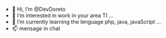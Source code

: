 - 👋 Hi, I’m @DevDoreto
- 👀 I’m interested in work in  your area TI ...
- 🌱 I’m currently learning the lenguage php, java, javaScript ...
- 📫 mensage in chat

<!---
DevDoreto/DevDoreto is a ✨ special ✨ repository because its `README.md` (this file) appears on your GitHub profile.
You can click the Preview link to take a look at your changes.
--->
